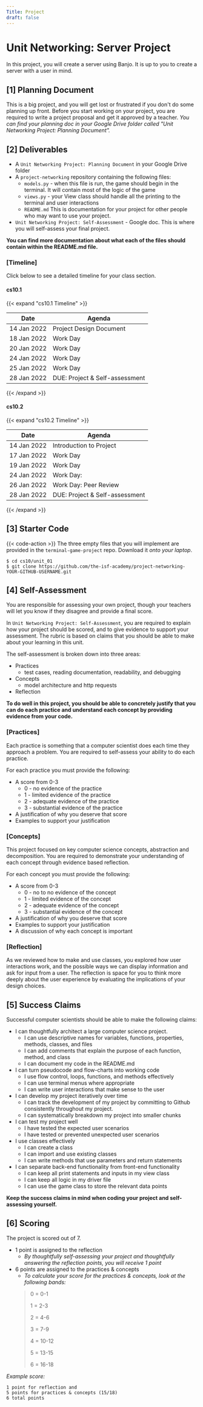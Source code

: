 ```yaml
---
Title: Project
draft: false
---
```


# Unit Networking: Server Project

In this project, you will create a server using Banjo. It is up to you to create a server with a user in mind. 


## [1] Planning Document

This is a big project, and you will get lost or frustrated if you don't do some planning up front.
Before you start working on your project, you are required to write a project proposal and get it
approved by a teacher. *You can find your planning doc in your Google Drive folder called "Unit Networking Project: Planning Document".*

## [2] Deliverables


- A `Unit Networking Project: Planning Document` in your Google Drive folder
- A `project-networking` repository containing the following files:
   - `models.py` - when this file is run, the game should begin in the terminal. It will contain most of the logic of the game
    - `views.py` - your View class should handle all the printing to the terminal and user interactions
    - `README.md` This is documentation for your project for other people who may want to use your project.
- `Unit Networking Project: Self-Assessment` - Google doc. This is where you will self-assess your final project.


**You can find more documentation about what each of the files should contain within the README.md file.**


### [Timeline]
Click below to see a detailed timeline for your class section.

#### cs10.1
{{< expand "cs10.1 Timeline" >}}

| Date        | Agenda                  |
|-------------|-------------------------|
| 14 Jan 2022 | Project Design Document  |
| 18 Jan 2022 | Work Day                |
| 20 Jan 2022 | Work Day                |
| 24 Jan 2022| Work Day                |
| 25 Jan 2022 | Work Day   |
| 28 Jan 2022 | DUE: Project & Self-assessment                 |

{{< /expand >}}

#### cs10.2

{{< expand "cs10.2 Timeline" >}}

| Date        | Agenda                  |
|-------------|-------------------------|
| 14 Jan 2022 | Introduction to Project |
| 17 Jan 2022| Work Day                |
| 19 Jan 2022 | Work Day                |
| 24 Jan 2022 | Work Day:               |
| 26 Jan 2022 | Work Day: Peer Review   |
| 28 Jan 2022 | DUE: Project & Self-assessment                |
{{< /expand >}}

## [3] Starter Code

{{< code-action >}} The three empty files that you will implement are provided in the
`terminal-game-project` repo. Download it *onto your laptop*.

```shell
$ cd cs10/unit_01
$ git clone https://github.com/the-isf-academy/project-networking-YOUR-GITHUB-USERNAME.git
```



## [4] Self-Assessment
You are responsible for assessing your own project, though your teachers will let you know if they disagree and provide a final score.

In `Unit Networking Project: Self-Assessment`, you are required to explain how your project should be scored, and to give evidence to support your assessment. The rubric is based on claims that you should be able to make about your learning in this unit.

The self-assessment is broken down into three areas:
- Practices
    - test cases, reading documentation, readability, and debugging
- Concepts
    - model architecture and http requests
- Reflection

**To do well in this project, you should be able to concretely justify that you can do each practice and understand each concept by providing evidence from your code.**

### [Practices]
Each practice is something that a computer scientist does each time they approach a problem. You are required to self-assess your ability to do each practice.

For each practice you must provide the following:
- A score from 0-3
    - 0 - no evidence of the practice
    - 1 - limited evidence of the practice
    - 2 - adequate evidence of the practice
    - 3 - substantial evidence of the practice
- A justification of why you deserve that score
- Examples to support your justification


### [Concepts]
This project focused on key computer science concepts, abstraction and decomposition.
You are required to demonstrate your understanding of each concept through evidence based reflection.

For each concept you must provide the following:
- A score from 0-3
    - 0 - no to no evidence of the concept
    - 1 - limited evidence of the concept
    - 2 - adequate evidence of the concept
    - 3 - substantial evidence of the concept
- A justification of why you deserve that score
- Examples to support your justification
- A discussion of why each concept is important

### [Reflection]

As we reviewed how to make and use classes, you explored how user interactions work, and the possible ways we can display information and ask for input from a user. The reflection is space for you to think more deeply about the user experience by evaluating the implications of your design choices.


## [5] Success Claims

Successful computer scientists should be able to make the following claims:
- I can thoughtfully architect a large computer science project.
  - I can use descriptive names for variables, functions, properties, methods, classes, and files
  - I can add comments that explain the purpose of each function, method, and class
  - I can document my code in the README.md
- I can turn pseudocode and flow-charts into working code
  - I use flow control, loops, functions, and methods effectively
  - I can use terminal menus where appropriate
  - I can write user interactions that make sense to the user
- I can develop my project iteratively over time
  - I can track the development of my project by committing to Github consistently throughout my project.
  - I can systematically breakdown my project into smaller chunks
- I can test my project well
  - I have tested the expected user scenarios
  - I have tested or prevented unexpected user scenarios
- I use classes effectively
  - I can create a class
  - I can import and use existing classes
  - I can write methods that use parameters and return statements
- I can separate back-end functionality from front-end functionality
  - I can keep all print statements and inputs in my view class
  - I can keep all logic in my driver file
  - I can use the game class to store the relevant data points


**Keep the success claims in mind when coding your project and self-assessing yourself.**

## [6] Scoring

The project is scored out of 7.
- 1 point is assigned to the reflection
    - *By thoughtfully self-assessing your project and thoughtfully answering the reflection points, you will receive 1 point*
-  6 points are assigned to the practices & concepts
    - *To calculate your score for the practices & concepts, look at the following bands:*
    > 0 = 0-1
    >
    > 1 = 2-3
    >
    > 2 = 4-6
    >
    > 3 = 7-9
    >
    > 4 = 10-12
    >
    > 5 = 13-15
    >
    > 6 = 16-18

*Example score:*

    1 point for reflection and 
    5 points for practices & concepts (15/18)
    6 total points

